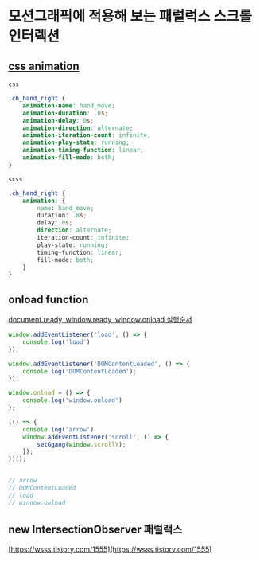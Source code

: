 # 모션그래픽에 적용해 보는 패럴럭스 스크롤 인터렉션

## [css animation](https://developer.mozilla.org/ko/docs/Web/CSS/CSS_Animations/Using_CSS_animations)

`css`
```css
.ch_hand_right {
    animation-name: hand_move;
    animation-duration: .8s;
    animation-delay: 0s;
    animation-direction: alternate;
    animation-iteration-count: infinite;
    animation-play-state: running;
    animation-timing-function: linear;
    animation-fill-mode: both;
}
```

`scss`
```css
.ch_hand_right {
    animation: {
        name: hand_move;
        duration: .8s;
        delay: 0s;
        direction: alternate;
        iteration-count: infinite;
        play-state: running;
        timing-function: linear;
        fill-mode: both;
    }
}
```

## onload function 

[document.ready, window.ready, window.onload 실행순서](https://blog.devari.kr/2017/publishing/ready-document-window-onload)

```js
window.addEventListener('load', () => {
    console.log('load')
});

window.addEventListener('DOMContentLoaded', () => {
    console.log('DOMContentLoaded');
});

window.onload = () => {
    console.log('window.onload')
};

(() => {
    console.log('arrow')
    window.addEventListener('scroll', () => {
        setGgang(window.scrollY);
    });
})();


// arrow
// DOMContentLoaded
// load
// window.onload
```
## new IntersectionObserver 패럴랙스
[https://wsss.tistory.com/1555](https://wsss.tistory.com/1555)